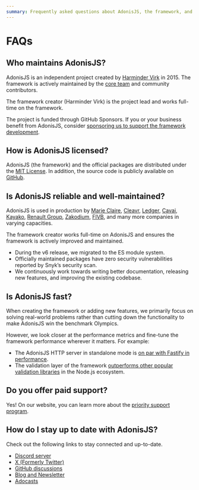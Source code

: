 ```yaml
---
summary: Frequently asked questions about AdonisJS, the framework, and its ecosystem.
---
```


# FAQs

## Who maintains AdonisJS?

AdonisJS is an independent project created by [Harminder Virk](https://twitter.com/AmanVirk1) in 2015. The framework is actively maintained by the [core team](https://github.com/orgs/adonisjs/people) and community contributors.

The framework creator (Harminder Virk) is the project lead and works full-time on the framework.

The project is funded through GitHub Sponsors. If you or your business benefit from AdonisJS, consider [sponsoring us to support the framework development](https://github.com/sponsors/thetutlage).

## How is AdonisJS licensed?

AdonisJS (the framework) and the official packages are distributed under the [MIT License](https://opensource.org/license/mit/). In addition, the source code is publicly available on [GitHub](https://github.com/adonisjs).

## Is AdonisJS reliable and well-maintained?

AdonisJS is used in production by [Marie Claire](https://www.marieclaire.com/), [Cleavr](https://cleavr.io), [Ledger](https://www.ledger.com/), [Cavai](https://cavai.com), [Kayako](https://kayako.com), [Renault Group](https://www.renaultgroup.com/en/), [Zakodium](https://www.zakodium.com/), [FIVB](https://www.fivb.com), and many more companies in varying capacities.

The framework creator works full-time on AdonisJS and ensures the framework is actively improved and maintained.

- During the v6 release, we migrated to the ES module system.
- Officially maintained packages have zero security vulnerabilities reported by Snyk’s security scan.
- We continuously work towards writing better documentation, releasing new features, and improving the existing codebase. 

## Is AdonisJS fast?

When creating the framework or adding new features, we primarily focus on solving real-world problems rather than cutting down the functionality to make AdonisJS win the benchmark Olympics.

However, we look closer at the performance metrics and fine-tune the framework performance wherever it matters. For example:

- The AdonisJS HTTP server in standalone mode is [on par with Fastify in performance](https://github.com/adonisjs/http-server/blob/main/benchmarks.md). 
- The validation layer of the framework [outperforms other popular validation libraries](https://github.com/vinejs/vine/blob/main/benchmarks.md) in the Node.js ecosystem.

## Do you offer paid support?
Yes! On our website, you can learn more about the [priority support program](https://adonisjs.com/contact).

## How do I stay up to date with AdonisJS?
Check out the following links to stay connected and up-to-date.

- [Discord server](https://discord.gg/vDcEjq6)
- [X (Formerly Twitter)](https://twitter.com/adonisframework)
- [GitHub discussions](https://github.com/orgs/adonisjs/discussions)
- [Blog and Newsletter](https://adonisjs.com/blog?referrer=adonisjs_docs_faq)
- [Adocasts](https://adocasts.com/?referrer=adonisjs_docs_faq)
